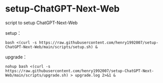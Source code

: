 # setup-ChatGPT-Next-Web
script to setup ChatGPT-Next-Web

setup：
```shell
bash <(curl -s https://raw.githubusercontent.com/henry1992007/setup-ChatGPT-Next-Web/main/scripts/setup.sh) &
```

upgrade：
```shell
nohup bash <(curl -s https://raw.githubusercontent.com/henry1992007/setup-ChatGPT-Next-Web/main/scripts/upgrade.sh) > upgrade.log 2>&1 &
```
